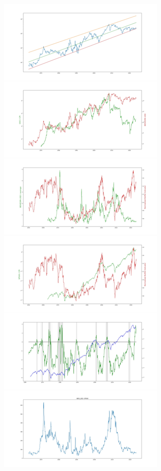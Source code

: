 ![](images/ibov_usd.jpg)
![](images/gsci_vs_ibov_usd.jpg)
![](images/ibov_vs_buffet_indicator.jpg)
![](images/sp500_vs_buffet_indicator.jpg)
![](images/sp500_vs_yield_curve_inversion.jpg)
![](images/ibovusd_sp500_ratio.jpg)
